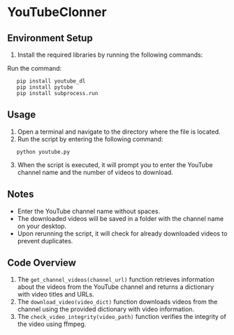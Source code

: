 YouTubeClonner
==========

## Environment Setup
1. Install the required libraries by running the following commands:

Run the command:

```
   pip install youtube_dl
   pip install pytube
   pip install subprocess.run
```

Usage
-----

1. Open a terminal and navigate to the directory where the file is located.
2. Run the script by entering the following command:

```
   python youtube.py
```

3. When the script is executed, it will prompt you to enter the YouTube channel name and the number of videos to download.

## Notes
- Enter the YouTube channel name without spaces.
- The downloaded videos will be saved in a folder with the channel name on your desktop.
- Upon rerunning the script, it will check for already downloaded videos to prevent duplicates.

## Code Overview
1. The `get_channel_videos(channel_url)` function retrieves information about the videos from the YouTube channel and returns a dictionary with video titles and URLs.
2. The `download_video(video_dict)` function downloads videos from the channel using the provided dictionary with video information.
3. The `check_video_integrity(video_path)` function verifies the integrity of the video using ffmpeg.
